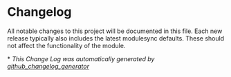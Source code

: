 # Changelog

All notable changes to this project will be documented in this file.
Each new release typically also includes the latest modulesync defaults.
These should not affect the functionality of the module.



\* *This Change Log was automatically generated by [github_changelog_generator](https://github.com/skywinder/Github-Changelog-Generator)*